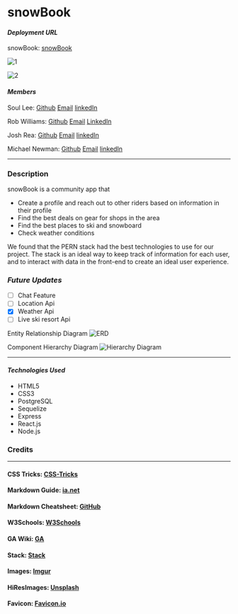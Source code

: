 # snowBook

#### **_Deployment URL_**

snowBook: [snowBook](https://snowbook.herokuapp.com/)

![1](https://i.imgur.com/pArocT9.png)

![2](https://i.imgur.com/5oCKVUn.png)

#### **_Members_**

Soul Lee: [Github](https://github.com/sal59265?tab=repositories) [Email](lee.soul12@gmail.com) [linkedIn](https://www.linkedin.com/in/soul-lee/)

Rob Williams: [Github](https://github.com/RobWilliams0615)
[Email](robwilliams0221@gmail.com) [LinkedIn](https://www.linkedin.com/in/robmwilliamsiii/)

Josh Rea: [Github](https://github.com/jdrea1587) [Email](joshdanielrea@gmail.com) [linkedIn](https://www.linkedin.com/in/joshua-rea/)

Michael Newman: [Github](https://github.com/therealmikenew) [Email](therealmichaelnewman@gmail.com)
[linkedIn](https://www.linkedin.com/in/therealmichaelnewman/)

---

### **Description**

snowBook is a community app that

- Create a profile and reach out to other riders based on information in their profile
- Find the best deals on gear for shops in the area
- Find the best places to ski and snowboard
- Check weather conditions

We found that the PERN stack had the best technologies to use for our project. The stack is an ideal way to keep track of information for each user, and to interact with data in the front-end to create an ideal user experience.

### **_*Future Updates*_**

- [ ] Chat Feature
- [ ] Location Api
- [x] Weather Api
- [ ] Live ski resort Api

Entity Relationship Diagram ![ERD](https://trello.com/1/cards/61e069ec035b18523b184bba/attachments/61e069ec035b18523b184bc5/previews/61e069ed035b18523b184be4/download/image.png)

Component Hierarchy Diagram ![Hierarchy Diagram](https://i.imgur.com/bA2yW3J.png)

---

#### **_Technologies Used_**

- HTML5
- CSS3
- PostgreSQL
- Sequelize
- Express
- React.js
- Node.js

### **Credits**

---

#### CSS Tricks: [CSS-Tricks](https://css-tricks.com/snippets/css/complete-guide-grid)

#### Markdown Guide: [ia.net](https://ia.net/writer/support/general/markdown-guide)

#### Markdown Cheatsheet: [GitHub](https://guides.github.com/pdfs/markdown-cheatsheet-online.pdf)

#### W3Schools: [W3Schools](https://www.w3schools.com/)

#### GA Wiki: [GA](https://github.com/SEI-R-11-8/class_wiki)

#### Stack: [Stack](https://stackoverflow.com/)

#### Images: [Imgur](https://imgur.com/)

#### HiResImages: [Unsplash](https://unsplash.com/)

#### Favicon: [Favicon.io](https://favicon.io/)
